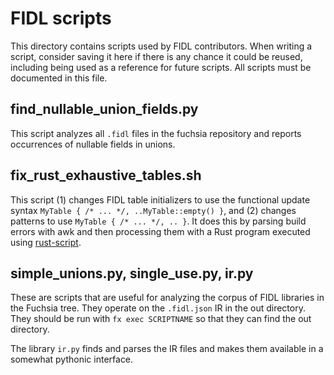 # FIDL scripts

This directory contains scripts used by FIDL contributors. When writing a
script, consider saving it here if there is any chance it could be reused,
including being used as a reference for future scripts. All scripts must be
documented in this file.

## find_nullable_union_fields.py

This script analyzes all `.fidl` files in the fuchsia repository and reports
occurrences of nullable fields in unions.

## fix_rust_exhaustive_tables.sh

This script (1) changes FIDL table initializers to use the functional update
syntax `MyTable { /* ... */, ..MyTable::empty() }`, and (2) changes patterns to
use `MyTable { /* ... */, .. }`. It does this by parsing build errors with awk
and then processing them with a Rust program executed using
[rust-script](https://rust-script.org/).

## simple_unions.py, single_use.py, ir.py
These are scripts that are useful for analyzing the corpus of FIDL libraries in
the Fuchsia tree. They operate on the `.fidl.json` IR in the out directory. They
should be run with `fx exec SCRIPTNAME` so that they can find the out directory.

The library `ir.py` finds and parses the IR files and makes them available in a
somewhat pythonic interface.